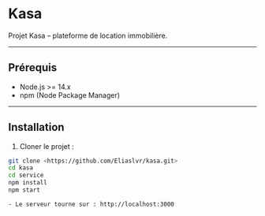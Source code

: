 # Kasa

Projet Kasa – plateforme de location immobilière.

---

## Prérequis

- Node.js >= 14.x  
- npm (Node Package Manager)

---

## Installation

1. Cloner le projet :

```bash
git clone <https://github.com/Eliaslvr/kasa.git>
cd kasa
cd service
npm install
npm start

- Le serveur tourne sur : http://localhost:3000
